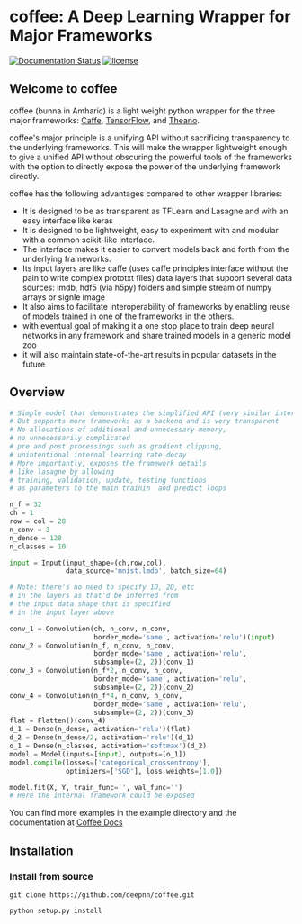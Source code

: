 # coffee: A Deep Learning Wrapper for Major Frameworks

[![Documentation Status](https://readthedocs.org/projects/coffee/badge/?version=latest)](http://coffee.readthedocs.io/en/latest/?badge=latest)
[![license](https://img.shields.io/github/license/mashape/apistatus.svg?maxAge=2592000)](https://github.com/deepnn/bunna/blob/master/LICENSE)

## Welcome to coffee

coffee (bunna in Amharic) is a light weight python wrapper for the three major frameworks:   [Caffe](https://github.com/BVLC/caffe), [TensorFlow](https://github.com/tensorflow/tensorflow), and [Theano](https://github.com/Theano/Theano).

coffee's major principle is a unifying API without sacrificing transparency to the underlying frameworks. This will make the wrapper lightweight enough to give a unified API without obscuring the powerful tools of the frameworks with the option to directly expose the power of the underlying framework directly.

coffee has the following advantages compared to other wrapper libraries:

- It is designed to be as transparent as TFLearn and Lasagne and with an easy interface like keras
- It is designed to be lightweight, easy to experiment with and modular with a common scikit-like interface.
- The interface makes it easier to convert models back and forth from the underlying frameworks.
- Its input layers are like caffe (uses caffe principles interface without the pain to write complex prototxt files) data layers that supoort several data sources: lmdb, hdf5 (via h5py) folders and simple stream of numpy arrays or signle image
- It also aims to facilitate interoperability of frameworks by enabling reuse of models trained in one of the frameworks in the others.
- with eventual goal of making it a one stop place to train deep neural networks in any framework and share trained models in a generic model zoo
- it will also maintain state-of-the-art results in popular datasets in the future

## Overview
```python
# Simple model that demonstrates the simplified API (very similar interface as keras)
# But supports more frameworks as a backend and is very transparent
# No allocations of additional and unnecessary memory, 
# no unnecessarily complicated 
# pre and post processings such as gradient clipping, 
# unintentional internal learning rate decay
# More importantly, exposes the framework details 
# like lasagne by allowing 
# training, validation, update, testing functions 
# as parameters to the main trainin  and predict loops

n_f = 32
ch = 1
row = col = 28
n_conv = 3
n_dense = 128
n_classes = 10

input = Input(input_shape=(ch,row,col), 
			  data_source='mnist.lmdb', batch_size=64)

# Note: there's no need to specify 1D, 2D, etc 
# in the layers as that'd be inferred from 
# the input data shape that is specified 
# in the input layer above

conv_1 = Convolution(ch, n_conv, n_conv, 
					 border_mode='same', activation='relu')(input)
conv_2 = Convolution(n_f, n_conv, n_conv, 
					 border_mode='same', activation='relu',
                     subsample=(2, 2))(conv_1)
conv_3 = Convolution(n_f*2, n_conv, n_conv, 
					 border_mode='same', activation='relu',
                     subsample=(2, 2))(conv_2)
conv_4 = Convolution(n_f*4, n_conv, n_conv, 
					 border_mode='same', activation='relu',
                     subsample=(2, 2))(conv_3)
flat = Flatten()(conv_4)
d_1 = Dense(n_dense, activation='relu')(flat)
d_2 = Dense(n_dense/2, activation='relu')(d_1)
o_1 = Dense(n_classes, activation='softmax')(d_2)
model = Model(inputs=[input], outputs=[o_1])
model.compile(losses=['categorical_crossentropy'], 
			  optimizers=['SGD'], loss_weights=[1.0])

model.fit(X, Y, train_func='', val_func='') 
# Here the internal framework could be exposed
```
You can find more examples in the example directory and 
the documentation at [Coffee Docs](http://coffeenet.ml/)

## Installation
### Install from source
```
git clone https://github.com/deepnn/coffee.git

python setup.py install
```
